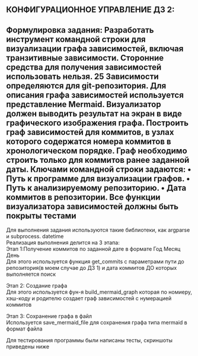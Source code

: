КОНФИГУРАЦИОННОЕ УПРАВЛЕНИЕ ДЗ 2:
--------------------------------------------------------------------------------
Формулировка задания:
Разработать инструмент командной строки для визуализации графа
зависимостей, включая транзитивные зависимости. Сторонние средства для
получения зависимостей использовать нельзя.
25
Зависимости определяются для git-репозитория. Для описания графа
зависимостей используется представление Mermaid. Визуализатор должен
выводить результат на экран в виде графического изображения графа.
Построить граф зависимостей для коммитов, в узлах которого содержатся
номера коммитов в хронологическом порядке. Граф необходимо строить только
для коммитов ранее заданной даты.
Ключами командной строки задаются:
• Путь к программе для визуализации графов.
• Путь к анализируемому репозиторию.
• Дата коммитов в репозитории.
Все функции визуализатора зависимостей должны быть покрыты тестами
--------------------------------------------------------------------------------
Для выполнения задания используются такие библиотеки, как argparse и subprocess. datetime  
Реализация выполнения делится на 3 этапа:   
Этап 1:Получение коммитов по заданной дате в формате Год Месяц День  
Для этого используется функция get_commits с параметрами пути до репозитория(в моем случае до ДЗ 1) и дата коммитов ДО которых выполняется поиск  
  
Этап 2: Создание графа  
Для этого используется фун-я build_mermaid_graph которая по номиеру, хэш-коду и родителю создает граф зависимостей с нумерацией коммитов  
  
Этап 3: Сохранение графа в файл  
Используется save_mermaid_file для сохранения графа типа mermaid в формат файла  
  
Для тестирования программы были написаны тесты, скриншоты приведены ниже   
